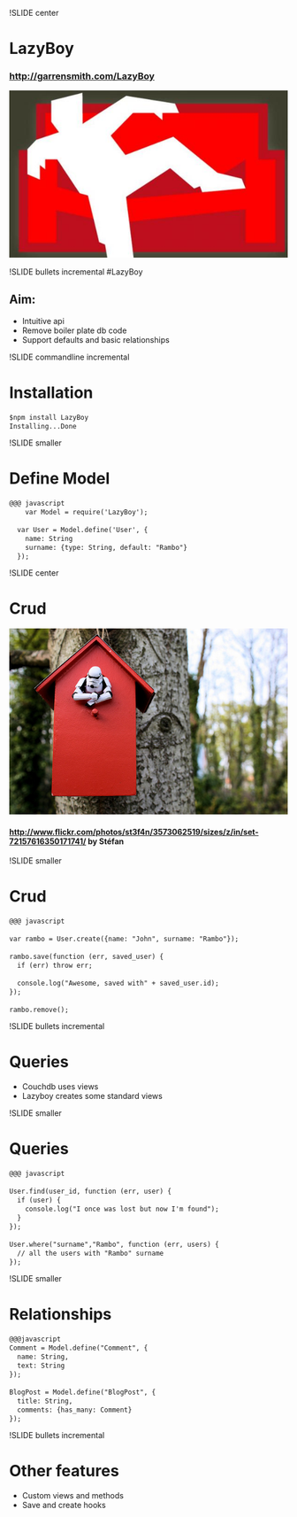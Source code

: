 !SLIDE center
# LazyBoy
### http://garrensmith.com/LazyBoy
![couchdb](couchdb.jpg)

!SLIDE bullets incremental
#LazyBoy
## Aim:
* Intuitive api
* Remove boiler plate db code
* Support defaults and basic relationships

!SLIDE commandline incremental
# Installation 
    $npm install LazyBoy
    Installing...Done

!SLIDE smaller
# Define Model
    @@@ javascript 
        var Model = require('LazyBoy');
      
      var User = Model.define('User', {
        name: String
        surname: {type: String, default: "Rambo"}
      });

!SLIDE center
# Crud
![cook](cook.jpg)
#### http://www.flickr.com/photos/st3f4n/3573062519/sizes/z/in/set-72157616350171741/ by Stéfan


!SLIDE smaller
# Crud
  
    @@@ javascript

    var rambo = User.create({name: "John", surname: "Rambo"});

    rambo.save(function (err, saved_user) {
      if (err) throw err;

      console.log("Awesome, saved with" + saved_user.id);
    });

    rambo.remove();

!SLIDE bullets incremental
# Queries
* Couchdb uses views
* Lazyboy creates some standard views

!SLIDE smaller
# Queries

    @@@ javascript

    User.find(user_id, function (err, user) {
      if (user) {
        console.log("I once was lost but now I'm found");
      }
    });

    User.where("surname","Rambo", function (err, users) {
      // all the users with "Rambo" surname
    });

!SLIDE smaller
# Relationships

    @@@javascript
    Comment = Model.define("Comment", {
      name: String,
      text: String
    });
    
    BlogPost = Model.define("BlogPost", {
      title: String,
      comments: {has_many: Comment}
    });

!SLIDE bullets incremental
# Other features
 * Custom views and methods
 * Save and create hooks



